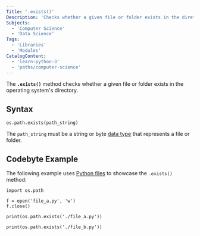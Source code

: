 ```yaml
---
Title: '.exists()'
Description: 'Checks whether a given file or folder exists in the diretory of an operating system.'
Subjects:
  - 'Computer Science'
  - 'Data Science'
Tags:
  - 'Libraries'
  - 'Modules'
CatalogContent:
  - 'learn-python-3'
  - 'paths/computer-science'
---
```


The **`.exists()`** method checks whether a given file or folder exists in the operating system's directory.

## Syntax

```pseudo
os.path.exists(path_string)
```

The `path_string` must be a string or byte [data type](https://www.codecademy.com/resources/docs/python/data-types) that represents a file or folder.

## Codebyte Example

The following example uses [Python files](https://www.codecademy.com/resources/docs/python/files) to showcase the `.exists()` method:

```codebyte/python
import os.path

f = open('file_a.py', 'w')
f.close()

print(os.path.exists('./file_a.py'))

print(os.path.exists('./file_b.py'))
```
